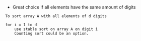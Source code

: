 - Great choice if all elements have the same amount of digits

```
To sort array A with all elements of d digits

for i = 1 to d
	use stable sort on array A on digit i
	Counting sort could be an option.
```